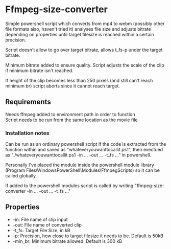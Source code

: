 # Ffmpeg-size-converter
Simple powershell script which converts from mp4 to webm (possibly other file formats also, haven't tried it) analyses file size and adjusts bitrate depending on properties until target filesize is reached within a certain precision.

Script doesn't allow to go over target bitrate, allows t_fs-p under the target bitrate.

Minimum bitrate added to ensure quality. Script adjusts the scale of the clip if minimum bitrate isn't reached.

If height of the clip becomes less than 250 pixels (and still can't reach minimum br) script aborts since it cannot reach target.

## Requirements
Needs ffmpeg added to environment path in order to function <br>
Script needs to be run from the same location as the movie file <br>

### Installation notes
Can be run as an ordinary powershell script if the code is extracted from the function within and saved as "whateveryouwanttocallit.ps1", then exectued as "./whateveryouwanttocallit.ps1 -in ... -out ... -t_fs ..." in powershell.

Personally I've placed the module inside the powershell module library (Program Files\WindowsPowerShell\Modules\FfmpegScripts\) so it can be called globally.

If added to the powershell modules script is called by writing "ffmpeg-size-converter -in ... -out ... -t_fs ..." 

## Properties
* -in: File name of clip input
* -out: File name of converted clip
* -t_fs: Target File Size, in kB
* -p: Precision, how close to target filesize it needs to be. Default is 50kB
* -min_br: Minimum bitrate allowed. Default is 300 kB